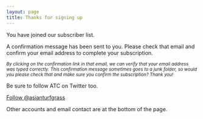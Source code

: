 ```yaml
---
layout: page
title: Thanks for signing up
---
```


You have joined our subscriber list.

A confirmation message has been sent to you. Please check that email and confirm your email address to complete your subscription.

<small><i>By clicking on the confirmation link in that email, we can verify that your email address was typed correctly. This confirmation message sometimes goes to a junk folder, so would you please check that and make sure you confirm the subscription? Thank you!</i></small> 

Be sure to follow ATC on Twitter too.

<a href="https://twitter.com/asianturfgrass" class="twitter-follow-button" data-show-count="true">Follow @asianturfgrass</a><script async src="https://platform.twitter.com/widgets.js" charset="utf-8"></script>

Other accounts and email contact are at the bottom of the page.
